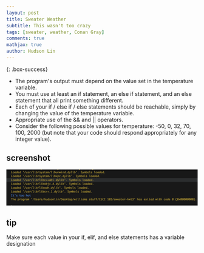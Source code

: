 ```yaml
---
layout: post
title: Sweater Weather
subtitle: This wasn't too crazy
tags: [sweater, weather, Conan Gray]
comments: true
mathjax: true
author: Hudson Lin
---
```


{: .box-success}
- The program's output must depend on the value set in the temperature variable.
- You must use at least an if statement, an else if statement, and an else statement that all print something different.
- Each of your if / else if / else statements should be reachable, simply by changing the value of the temperature variable.
- Appropriate use of the && and || operators.
- Consider the following possible values for temperature: -50, 0, 32, 70, 100, 2000 (but note that your code should respond appropriately for any integer value).

## screenshot
![vscode](https://raw.githubusercontent.com/huddylin2/huddylin2.github.io/master/assets/img/sweater.png)
## tip
Make sure each value in your if, elif, and else statements has a variable designation
